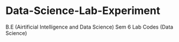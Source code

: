 # Data-Science-Lab-Experiment
B.E (Airtificial Intelligence and Data Science) Sem 6 Lab Codes (Data Science)

